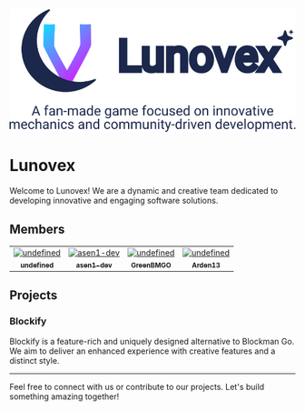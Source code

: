 ![lunovex_logo](https://github.com/Lunovex/.github/blob/main/bitmap.png?raw=true)

# Lunovex

Welcome to Lunovex! We are a dynamic and creative team dedicated to developing innovative and engaging software solutions. 

## Members

<!-- readme: contributors -start -->
<table>
<tr>
    <td align="center">
        <a href="https://github.com/getvague">
            <img src="https://avatars.githubusercontent.com/u/193249175?s=96&v=4" width="90;" alt="undefined"/>
            <br />
            <sub><b>undefined</b></sub>
        </a>
    </td>
    <td align="center">
        <a href="https://github.com/asen1-dev">
            <img src="https://avatars.githubusercontent.com/u/193148186?s=96&v=4" width="90;" alt="asen1-dev"/>
            <br />
            <sub><b>asen1-dev</b></sub>
        </a>
    </td>
    <td align="center">
        <a href="https://github.com/GreenBMGO">
            <img src="https://avatars.githubusercontent.com/u/100223486?s=96&v=4" width="90;" alt="undefined"/>
            <br />
            <sub><b>GreenBMGO</b></sub>
        </a>
    </td>
    <td align="center">
        <a href="https://github.com/TailOfDarkness">
            <img src="https://avatars.githubusercontent.com/u/149388715?s=96&v=4" width="90;" alt="undefined"/>
            <br />
            <sub><b>Arden13</b></sub>
        </a>
    </td>
</tr>
</table>
<!-- readme: contributors -end -->

## Projects

### Blockify
Blockify is a feature-rich and uniquely designed alternative to Blockman Go. We aim to deliver an enhanced experience with creative features and a distinct style.

---

Feel free to connect with us or contribute to our projects. Let's build something amazing together!

